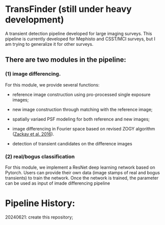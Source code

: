 # TransFinder (still under heavy development)

A transient detection pipeline developed for large imaging surveys. This pipeline is currently developed for Mephisto and CSST/MCI surveys, but I am trying to generalize it for other surveys.

## There are two modules in the pipeline: 
### (1) image differencing. 
For this module, we provide several functions: 
* reference image construction using pro-processed single exposure images; 

* new image construction through matching with the reference image; 

* spatially variaed PSF modeling for both reference and new images; 

* image differencing in Fourier space based on revised ZOGY algorithm ([Zackay et al. 2016](https://ui.adsabs.harvard.edu/abs/2016ApJ...830...27Z/abstract)).

* detection of transient candidates on the difference images

### (2) real/bogus classification
For this module, we implement a ResNet deep learning network based on Pytorch. Users can provide their own data (image stamps of real and bogus transients) to train the network. Once the network is trained, the parameter can be used as input of imade differencing pipeline

Pipeline History:
===================
20240621: create this repository;
